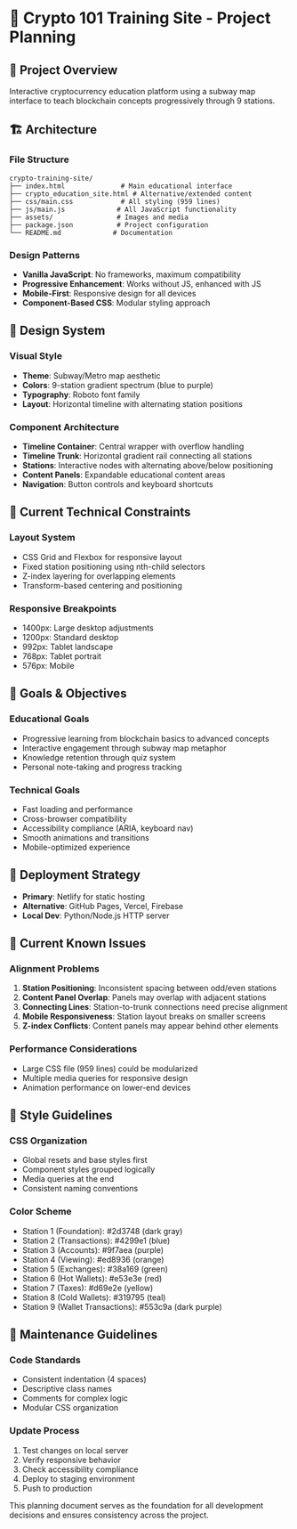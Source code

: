 # 🚂 Crypto 101 Training Site - Project Planning

## 🎯 Project Overview
Interactive cryptocurrency education platform using a subway map interface to teach blockchain concepts progressively through 9 stations.

## 🏗️ Architecture

### File Structure
```
crypto-training-site/
├── index.html              # Main educational interface
├── crypto_education_site.html # Alternative/extended content
├── css/main.css            # All styling (959 lines)
├── js/main.js             # All JavaScript functionality  
├── assets/                # Images and media
├── package.json           # Project configuration
└── README.md             # Documentation
```

### Design Patterns
- **Vanilla JavaScript**: No frameworks, maximum compatibility
- **Progressive Enhancement**: Works without JS, enhanced with JS
- **Mobile-First**: Responsive design for all devices
- **Component-Based CSS**: Modular styling approach

## 🎨 Design System

### Visual Style
- **Theme**: Subway/Metro map aesthetic
- **Colors**: 9-station gradient spectrum (blue to purple)
- **Typography**: Roboto font family
- **Layout**: Horizontal timeline with alternating station positions

### Component Architecture
- **Timeline Container**: Central wrapper with overflow handling
- **Timeline Trunk**: Horizontal gradient rail connecting all stations
- **Stations**: Interactive nodes with alternating above/below positioning
- **Content Panels**: Expandable educational content areas
- **Navigation**: Button controls and keyboard shortcuts

## 🔧 Current Technical Constraints

### Layout System
- CSS Grid and Flexbox for responsive layout
- Fixed station positioning using nth-child selectors
- Z-index layering for overlapping elements
- Transform-based centering and positioning

### Responsive Breakpoints
- 1400px: Large desktop adjustments
- 1200px: Standard desktop
- 992px: Tablet landscape  
- 768px: Tablet portrait
- 576px: Mobile

## 🎯 Goals & Objectives

### Educational Goals
- Progressive learning from blockchain basics to advanced concepts
- Interactive engagement through subway map metaphor
- Knowledge retention through quiz system
- Personal note-taking and progress tracking

### Technical Goals
- Fast loading and performance
- Cross-browser compatibility
- Accessibility compliance (ARIA, keyboard nav)
- Smooth animations and transitions
- Mobile-optimized experience

## 🚀 Deployment Strategy
- **Primary**: Netlify for static hosting
- **Alternative**: GitHub Pages, Vercel, Firebase
- **Local Dev**: Python/Node.js HTTP server

## 🔧 Current Known Issues

### Alignment Problems
1. **Station Positioning**: Inconsistent spacing between odd/even stations
2. **Content Panel Overlap**: Panels may overlap with adjacent stations
3. **Connecting Lines**: Station-to-trunk connections need precise alignment
4. **Mobile Responsiveness**: Station layout breaks on smaller screens
5. **Z-index Conflicts**: Content panels may appear behind other elements

### Performance Considerations
- Large CSS file (959 lines) could be modularized
- Multiple media queries for responsive design
- Animation performance on lower-end devices

## 📏 Style Guidelines

### CSS Organization
- Global resets and base styles first
- Component styles grouped logically
- Media queries at the end
- Consistent naming conventions

### Color Scheme
- Station 1 (Foundation): #2d3748 (dark gray)
- Station 2 (Transactions): #4299e1 (blue)  
- Station 3 (Accounts): #9f7aea (purple)
- Station 4 (Viewing): #ed8936 (orange)
- Station 5 (Exchanges): #38a169 (green)
- Station 6 (Hot Wallets): #e53e3e (red)
- Station 7 (Taxes): #d69e2e (yellow)
- Station 8 (Cold Wallets): #319795 (teal)
- Station 9 (Wallet Transactions): #553c9a (dark purple)

## 🔧 Maintenance Guidelines

### Code Standards
- Consistent indentation (4 spaces)
- Descriptive class names
- Comments for complex logic
- Modular CSS organization

### Update Process
1. Test changes on local server
2. Verify responsive behavior
3. Check accessibility compliance
4. Deploy to staging environment
5. Push to production

This planning document serves as the foundation for all development decisions and ensures consistency across the project. 